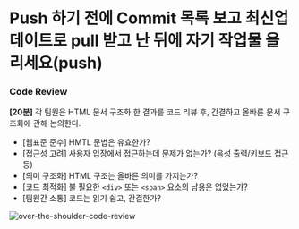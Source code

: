 # Push 하기 전에 Commit 목록 보고 최신업데이트로 pull 받고 난 뒤에 자기 작업물 올리세요(push)

### Code Review

**[20분]** 각 팀원은 HTML 문서 구조화 한 결과를 코드 리뷰 후, 간결하고 올바른 문서 구조화에 관해 논의한다.

- [웹표준 준수] HMTL 문법은 유효한가?
- [접근성 고려] 사용자 입장에서 접근하는데 문제가 없는가? (음성 출력/키보드 접근 등)
- [의미 구조화] HTML 구조는 올바른 의미를 가지는가?
- [코드 최적화] 불 필요한 `<div>` 또는 `<span>` 요소의 남용은 없었는가?
- [팀원간 소통] 코드는 읽기 쉽고, 간결한가?

![over-the-shoulder-code-review](./images/main_code_review.png)
